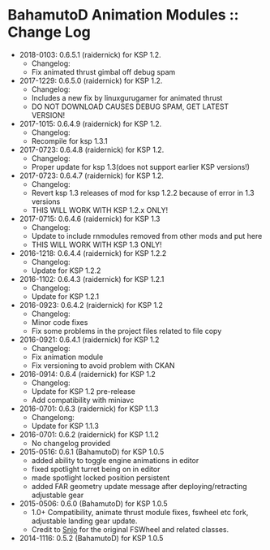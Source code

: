 # BahamutoD Animation Modules :: Change Log

* 2018-0103: 0.6.5.1 (raidernick) for KSP 1.2.
	+ Changelog:
	+ Fix animated thrust gimbal off debug spam
* 2017-1229: 0.6.5.0 (raidernick) for KSP 1.2.
	+ Changelog:
	+ Includes a new fix by linuxgurugamer for animated thrust
	+ DO NOT DOWNLOAD CAUSES DEBUG SPAM, GET LATEST VERSION!
* 2017-1015: 0.6.4.9 (raidernick) for KSP 1.2.
	+ Changelog:
	+ Recompile for ksp 1.3.1
* 2017-0723: 0.6.4.8 (raidernick) for KSP 1.2.
	+ Changelog:
	+ Proper update for ksp 1.3(does not support earlier KSP versions!)
* 2017-0723: 0.6.4.7 (raidernick) for KSP 1.2.
	+ Changelog:
	+ Revert ksp 1.3 releases of mod for ksp 1.2.2 because of error in 1.3 versions
	+ THIS WILL WORK WITH KSP 1.2.x ONLY!
* 2017-0715: 0.6.4.6 (raidernick) for KSP 1.3
	+ Changelog:
	+ Update to include rnmodules removed from other mods and put here
	+ THIS WILL WORK WITH KSP 1.3 ONLY!
* 2016-1218: 0.6.4.4 (raidernick) for KSP 1.2.2
	+ Changelog:
	+ Update for KSP 1.2.2
* 2016-1102: 0.6.4.3 (raidernick) for KSP 1.2.1
	+ Changelog:
	+ Update for KSP 1.2.1
* 2016-0923: 0.6.4.2 (raidernick) for KSP 1.2
	+ Changelog:
	+ Minor code fixes
	+ Fix some problems in the project files related to file copy
* 2016-0921: 0.6.4.1 (raidernick) for KSP 1.2
	+ Changelog:
	+ Fix animation module
	+ Fix versioning to avoid problem with CKAN
* 2016-0914: 0.6.4 (raidernick) for KSP 1.2
	+ Changelog:
	+ Update for KSP 1.2 pre-release
	+ Add compatibility with miniavc
* 2016-0701: 0.6.3 (raidernick) for KSP 1.1.3
	+ Changelong:
	+ Update for KSP 1.1.3
* 2016-0701: 0.6.2 (raidernick) for KSP 1.1.2
	+ No changelog provided
* 2015-0516: 0.6.1 (BahamutoD) for KSP 1.0.5
	+ added ability to toggle engine animations in editor
	+ fixed spotlight turret being on in editor
	+ made spotlight locked position persistent
	+ added FAR geometry update message after deploying/retracting adjustable gear
* 2015-0506: 0.6.0 (BahamutoD) for KSP 1.0.5
	+ 1.0+ Compatibility, animate thrust module fixes, fswheel etc fork, adjustable landing gear update.
	+ Credit to [Snjo](https://github.com/snjo/Firespitter) for the original FSWheel and related classes.
* 2014-1116: 0.5.2 (BahamutoD) for KSP 1.0.5
